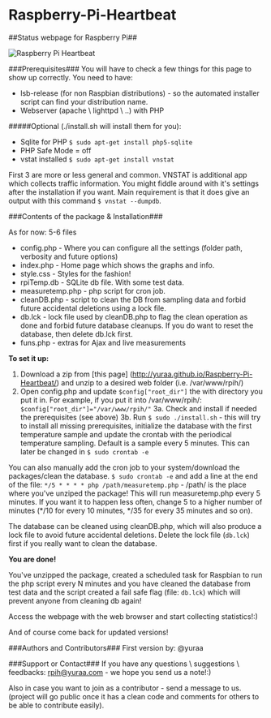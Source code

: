 Raspberry-Pi-Heartbeat
======================

##Status webpage for Raspberry Pi##

![Raspberry Pi Heartbeat](http://i.imgur.com/nEqeHF6.png "Latest version screenshot:")

###Prerequisites###
You will have to check a few things for this page to show up correctly. You need to have:

* lsb-release (for non Raspbian distributions) - so the automated installer script can find your distribution name.
* Webserver (apache \ lighttpd \ ..) with PHP


#####Optional (./install.sh will install them for you):
* Sqlite for PHP `$ sudo apt-get install php5-sqlite`
* PHP Safe Mode = off
* vstat installed `$ sudo apt-get install vnstat`

First 3 are more or less general and common. VNSTAT is additional app which collects traffic information. You might fiddle around with it's settings after the installation if you want. Main requirement is that it does give an output with this command `$ vnstat --dumpdb`.

###Contents of the package & Installation###

As for now: 5-6 files

* config.php - Where you can configure all the settings (folder path, verbosity and future options)
* index.php - Home page which shows the graphs and info.
* style.css - Styles for the fashion!
* rpiTemp.db - SQLite db file. With some test data.
* measuretemp.php - php script for cron job.
* cleanDB.php - script to clean the DB from sampling data and forbid future accidental deletions using a lock file.
* db.lck - lock file used by cleanDB.php to flag the clean operation as done and forbid future database cleanups. If you do want to reset the database, then delete db.lck first.
* funs.php - extras for Ajax and live measurements

**To set it up:**

1. Download a zip from [this page] (http://yuraa.github.io/Raspberry-Pi-Heartbeat/) and unzip to a desired web folder (i.e. /var/www/rpih/)
2. Open config.php and update `$config["root_dir"]` the with directory you put it in. For example, if you put it into /var/www/rpih/: `$config["root_dir"]="/var/www/rpih/"`
3a. Check and install if needed the prerequisites (see above)
3b. Run `$ sudo ./install.sh` - this will try to install all missing prerequisites, initialize the database with the first temperature sample and update the crontab with the periodical temperature sampling. Default is a sample every 5 minutes. This can later be changed in `$ sudo crontab -e`

You can also manually add the cron job to your system/download the
packages/clean the database. `$ sudo crontab -e` and add a line at the end of the file: 
`*/5 * * * * php /path/measuretemp.php` - /path/ is the place where you've
unziped the package! This will run measuretemp.php every 5 minutes. If you want
it to happen less often, change 5 to a higher number of minutes (*/10 for every
10 minutes, */35 for every 35 minutes and so on).

The database can be cleaned using cleanDB.php, which will also produce a lock
file to avoid future  accidental deletions. Delete the lock file (`db.lck`) first if you
really want to clean the database.

**You are done!**

You've unzipped the package, created a scheduled task for Raspbian to run the php script every N minutes and you have cleaned the database from test data and the script created a fail safe flag (file: `db.lck`) which will prevent anyone from cleaning db again!

Access the webpage with the web browser and start collecting statistics!:)

And of course come back for updated versions!

###Authors and Contributors###
First version by: @yuraa

###Support or Contact###
If you have any questions \ suggestions \ feedbacks: rpih@yuraa.com - we hope you send us a note!:)

Also in case you want to join as a contributor - send a message to us. (project will go public once it has a clean code and comments for others to be able to contribute easily).
